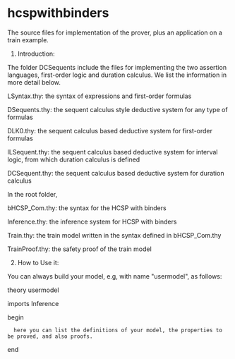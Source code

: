 hcspwithbinders
===============

The source files for implementation of the prover, plus an application on a train example.

1. Introduction:

The folder DCSequents include the files for implementing the two assertion languages, first-order logic and duration 
calculus. We list the information in more detail below.

  LSyntax.thy: the syntax of expressions and first-order formulas

  DSequents.thy: the sequent calculus style deductive system for any type of formulas

  DLK0.thy: the sequent calculus based deductive system for first-order formulas

  ILSequent.thy: the sequent calculus based deductive system for interval logic, from which duration calculus is defined

  DCSequent.thy: the sequent calculus based deductive system for duration calculus

In the root folder, 

  bHCSP_Com.thy: the syntax for the HCSP with binders

  Inference.thy: the inference system for HCSP with binders

  Train.thy: the train model written in the syntax defined in bHCSP_Com.thy

  TrainProof.thy: the safety proof of the train model

2. How to Use it:

You can always build your model, e.g, with name "usermodel", as follows:

  theory usermodel

   imports Inference
  
  begin
  
      here you can list the definitions of your model, the properties to be proved, and also proofs. 
  
  end




